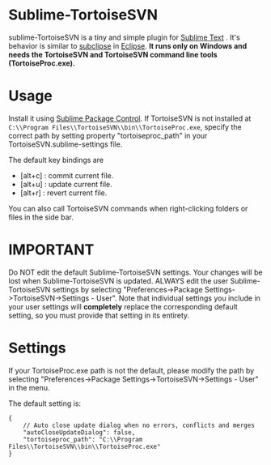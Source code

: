 Sublime-TortoiseSVN
=============
sublime-TortoiseSVN is a tiny and simple plugin for [Sublime Text](http://www.sublimetext.com) .
It's behavior is similar to [subclipse](http://subclipse.tigris.org/) in [Eclipse](http://www.eclipse.org/).
**It runs only on Windows and needs the TortoiseSVN and TortoiseSVN command line tools (TortoiseProc.exe).**

Usage
============
Install it using [Sublime Package Control](http://wbond.net/sublime_packages/package_control).
If TortoiseSVN is not installed at `C:\\Program Files\\TortoiseSVN\\bin\\TortoiseProc.exe`, specify the correct path
by setting property "tortoiseproc_path" in your TortoiseSVN.sublime-settings file. 


The default key bindings are 
- [alt+c] : commit current file.
- [alt+u] : update current file.
- [alt+r] : revert current file.

You can also call TortoiseSVN commands when right-clicking folders or files in the side bar.


IMPORTANT
==============

Do NOT edit the default Sublime-TortoiseSVN settings. Your changes will be lost
when Sublime-TortoiseSVN is updated. ALWAYS edit the user Sublime-TortoiseSVN settings
by selecting "Preferences->Package Settings->TortoiseSVN->Settings - User".
Note that individual settings you include in your user settings will **completely**
replace the corresponding default setting, so you must provide that setting in its entirety.

Settings
==============

If your TortoiseProc.exe path is not the default, please modify the path by selecting 
"Preferences->Package Settings->TortoiseSVN->Settings - User" in the menu.

The default setting is:

    {
        // Auto close update dialog when no errors, conflicts and merges
        "autoCloseUpdateDialog": false,
        "tortoiseproc_path": "C:\\Program Files\\TortoiseSVN\\bin\\TortoiseProc.exe"
    }

